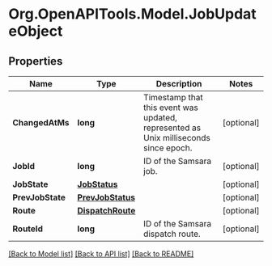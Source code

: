 # Org.OpenAPITools.Model.JobUpdateObject
## Properties

Name | Type | Description | Notes
------------ | ------------- | ------------- | -------------
**ChangedAtMs** | **long** | Timestamp that this event was updated, represented as Unix milliseconds since epoch. | [optional] 
**JobId** | **long** | ID of the Samsara job. | [optional] 
**JobState** | [**JobStatus**](JobStatus.md) |  | [optional] 
**PrevJobState** | [**PrevJobStatus**](PrevJobStatus.md) |  | [optional] 
**Route** | [**DispatchRoute**](DispatchRoute.md) |  | [optional] 
**RouteId** | **long** | ID of the Samsara dispatch route. | [optional] 

[[Back to Model list]](../README.md#documentation-for-models) [[Back to API list]](../README.md#documentation-for-api-endpoints) [[Back to README]](../README.md)

